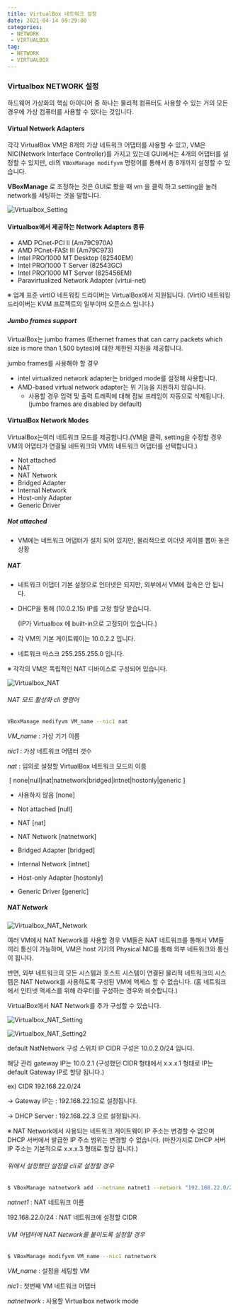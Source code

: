 ```yaml
---
title: VirtualBox 네트워크 설정
date: 2021-04-14 09:29:00
categories:
 - NETWORK
 - VIRTUALBOX
tag:
 - NETWORK
 - VIRTUALBOX
---
```


### Virtualbox NETWORK 설정

하드웨어 가상화의 핵심 아이디어 중 하나는 물리적 컴퓨터도 사용할 수 있는 거의 모든 경우에 가상 컴퓨터를 사용할 수 있다는 것입니다.

<!-- more -->

#### Virtual Network Adapters

각각 VirtualBox VM은 8개의 가상 네트워크 어댑터를 사용할 수 있고, VM은 NIC(Network Interface Controller)를 가지고 있는데 GUI에서는 4개의 어댑터를 설정할 수 있지만, cli의 `VBoxManage modifyvm` 명령어를 통해서 총 8개까지 설정할 수 있습니다.

**VBoxManage** 로 조정하는 것은 GUI로 봤을 때 vm 을 클릭 하고 setting을 눌러 network를 세팅하는 것을 말합니다.

![Virtualbox_Setting](C:\Users\owner0220\Downloads\owner0220.github.io\assets\images\Virtualbox_Setting.PNG)



#### Virtualbox에서 제공하는 Network Adapters 종류

- AMD PCnet-PCI II (Am79C970A)
- AMD PCnet-FASt III (Am79C973)
- Intel PRO/1000 MT Desktop (82540EM)
- Intel PRO/1000 T Server (82543GC)
- Intel PRO/1000 MT Server (825456EM)
- Paravirtualized Network Adapter (virtui-net)

※ 업계 표준 virtIO 네트워킹 드라이버는 VirtualBox에서 지원됩니다. (VirtIO 네트워킹 드라이버는 KVM 프로젝트의 일부이며 오픈소스 입니다.)



##### Jumbo frames support

VirtualBox는 jumbo frames (Ethernet frames that can carry packets which size is more than 1,500 bytes)에 대한 제한된 지원을 제공합니다.

jumbo frames를 사용해야 할 경우

- intel virtualized network adapter는 bridged mode를 설정해 사용합니다.
- AMD-based virtual network adapter는 위 기능을 지원하지 않습니다.
  - 사용할 경우 입력 및 출력 트래픽에 대해 점보 프레임이 자동으로 삭제됩니다. (jumbo frames are disabled by default)



#### VirtualBox Network Modes

VirtualBox는여러 네트워크 모드를 제공합니다.(VM을 클릭, setting을 수정할 경우 VM의 어댑터가 연결될 네트워크와 VM의 네트워크 어댑터를 선택합니다.)

- Not attached
- NAT
- NAT Network
- Bridged Adapter
- Internal Network
- Host-only Adapter
- Generic Driver



##### Not attached

- VM에는 네트워크 어댑터가 설치 되어 있지만, 물리적으로 이더넷 케이블 뽑아 놓은 상황

##### NAT

- 네트워크 어댑터 기본 설정으로 인터넷은 되지만, 외부에서 VM에 접속은 안 됩니다.

- DHCP을 통해 (10.0.2.15) IP를 고정 할당 받습니다.

  (IP가 Virtualbox 에 built-in으로 고정되어 있습니다.)

- 각 VM의 기본 게이트웨이는 10.0.2.2 입니다.

- 네트워크 마스크 255.255.255.0 입니다.

※ 각각의 VM은 독립적인 NAT 디바이스로 구성되어 있습니다.

![Virtualbox_NAT](C:\Users\owner0220\Downloads\owner0220.github.io\assets\images\Virtualbox_NAT.PNG)

###### NAT 모드 활성화 cli 명령어

```bash
VBoxManage modifyvm VM_name --nic1 nat
```

*VM_name* : 가상 기기 이름

*nic1* : 가상 네트워크 어댑터 갯수

*nat* : 임의로 설정할 VirtualBox 네트워크 모드의 이름

​		[ none|null|nat|natnetwork|bridged|intnet|hostonly|generic ]

- 사용하지 않음                         [none]

- Not attached                          [null]
- NAT	                                      [nat]
- NAT Network                          [natnetwork]
- Bridged Adapter                    [bridged]
- Internal Network                   [intnet]
- Host-only Adapter                 [hostonly]
- Generic Driver                        [generic]

##### NAT Network

![Virtualbox_NAT_Network](C:\Users\owner0220\Downloads\owner0220.github.io\assets\images\Virtualbox_NAT_Network.PNG)

여러 VM에서 NAT Network를 사용할 경우 VM들은 NAT 네트워크를 통해서 VM들 끼리 통신이 가능하며, VM은 host 기기의 Physical NIC를 통해 외부 네트워크와 통신이 됩니다.

반면, 외부 네트워크의 모든 시스템과 호스트 시스템이 연결된 물리적 네트워크의 시스템은 NAT Network를 사용하도록 구성된 VM에 액세스 할 수 없습니다. (홈 네트워크에서 인터넷 액세스를 위해 라우터를 구성하는 경우와 비슷합니다.)

VirtualBox에서 NAT Network를 추가 구성할 수 있습니다.

![Virtualbox_NAT_Setting](C:\Users\owner0220\Downloads\owner0220.github.io\assets\images\Virtualbox_NAT_Setting.PNG)



![Virtualbox_NAT_Setting2](C:\Users\owner0220\Downloads\owner0220.github.io\assets\images\Virtualbox_NAT_Setting2.PNG)

default NatNetwork 구성 스위치 IP CIDR 구성은 10.0.2.0/24 입니다.

해당 관리 gateway IP는  10.0.2.1 (구성했던 CIDR 형태에서 x.x.x.1 형태로 IP는 default Gateway IP로 할당 됩니다.)

ex) CIDR 192.168.22.0/24

-> Gateway IP는 : 192.168.22.1으로 설정됩니다.

-> DHCP Server : 192.168.22.3 으로 설정됩니다.

※ NAT Network에서 사용되는 네트워크 게이트웨이 IP 주소는 변경할 수 없으며 DHCP 서버에서 발급한 IP 주소 범위는 변경할 수 없습니다. (마찬가지로 DHCP 서버 IP 주소는 기본적으로 x.x.x.3 형태로 할당 됩니다.)

###### 위에서 설정했던 설정을 cli로 설정할 경우

```bash
$ VBoxManage natnetwork add --netname natnet1 --network "192.168.22.0/24" --enable
```

*natnet1* : NAT 네트워크 이름

192.168.22.0/24  : NAT 네트워크에 설정할 CIDR



###### VM 어댑터에 NAT Network를 붙이도록 설정할 경우

```bash
$ VBoxManage modifyvm VM_name --nic1 natnetwork
```

*VM_name* : 설정을 세팅할 VM

*nic1* : 첫번째 VM 네트워크 어댑터

*natnetwork*  : 사용할 Virtualbox network mode









